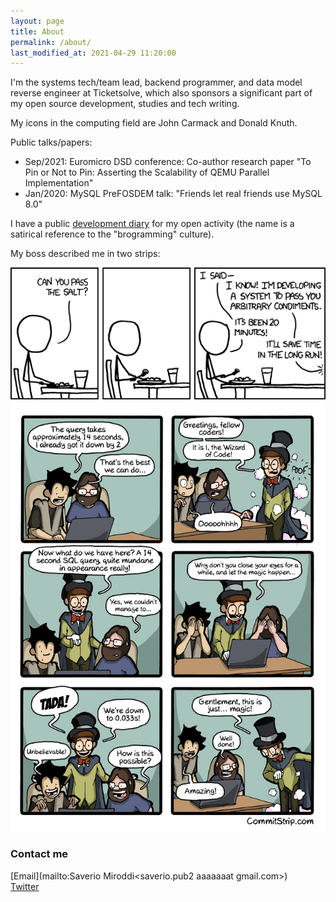```yaml
---
layout: page
title: About
permalink: /about/
last_modified_at: 2021-04-29 11:20:00
---
```


I'm the systems tech/team lead, backend programmer, and data model reverse engineer at Ticketsolve, which also sponsors a significant part of my open source development, studies and tech writing.

My icons in the computing field are John Carmack and Donald Knuth.

Public talks/papers:

- Sep/2021: Euromicro DSD conference: Co-author research paper "To Pin or Not to Pin: Asserting the Scalability of QEMU Parallel Implementation"
- Jan/2020: MySQL PreFOSDEM talk: "Friends let real friends use MySQL 8.0"

I have a public [development diary](https://github.com/saveriomiroddi/personal_notes/blob/master/extra/brojournal.md) for my open activity (the name is a satirical reference to the "brogramming" culture).

My boss described me in two strips:

<center>
  <img loading="lazy" src="/images/bio/xkcd_salt_script.png" alt="XKCD salt script"/>
  <img loading="lazy" src="/images/bio/sql_wizard.jpg" alt="SQL wizard"/>
</center>

### Contact me

[Email](mailto:Saverio Miroddi<saverio.pub2 aaaaaaat gmail.com>)  
[Twitter](https://twitter.com/64kramsystem)